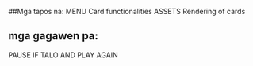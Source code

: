 ##Mga tapos na:
MENU
Card functionalities
ASSETS
Rendering of cards
## mga gagawen pa:
PAUSE IF TALO
AND PLAY AGAIN

